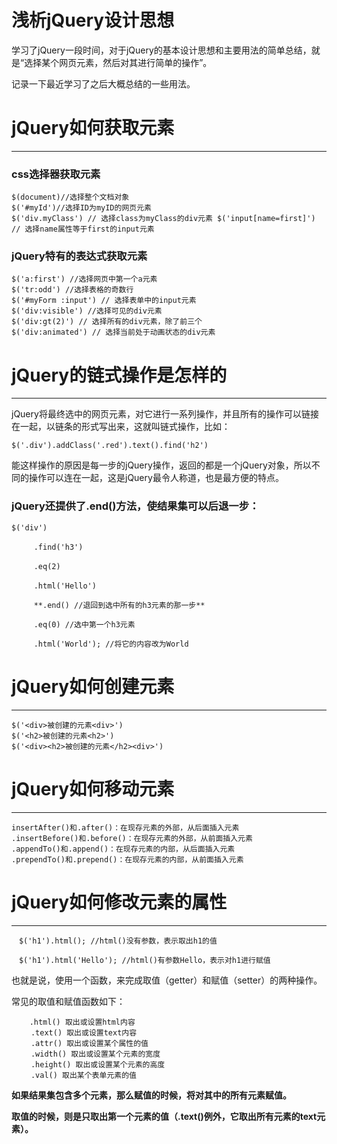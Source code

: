 # 浅析jQuery设计思想


学习了jQuery一段时间，对于jQuery的基本设计思想和主要用法的简单总结，就是“选择某个网页元素，然后对其进行简单的操作”。

记录一下最近学习了之后大概总结的一些用法。

# jQuery如何获取元素
---
### css选择器获取元素
```
$(document)//选择整个文档对象
$('#myId')//选择ID为myID的网页元素
$('div.myClass') // 选择class为myClass的div元素 $('input[name=first]') // 选择name属性等于first的input元素
```
### jQuery特有的表达式获取元素

```
$('a:first') //选择网页中第一个a元素
$('tr:odd') //选择表格的奇数行
$('#myForm :input') // 选择表单中的input元素
$('div:visible') //选择可见的div元素
$('div:gt(2)') // 选择所有的div元素，除了前三个
$('div:animated') // 选择当前处于动画状态的div元素

```

# jQuery的链式操作是怎样的
---
jQuery将最终选中的网页元素，对它进行一系列操作，并且所有的操作可以链接在一起，以链条的形式写出来，这就叫链式操作，比如：
```
$('.div').addClass('.red').text().find('h2')

```
能这样操作的原因是每一步的jQuery操作，返回的都是一个jQuery对象，所以不同的操作可以连在一起，这是jQuery最令人称道，也是最方便的特点。

### jQuery还提供了.end()方法，使结果集可以后退一步：

```
$('div')

　　　.find('h3')

　　　.eq(2)

　　　.html('Hello')

　　　**.end() //退回到选中所有的h3元素的那一步**

　　　.eq(0) //选中第一个h3元素

　　　.html('World'); //将它的内容改为World
```


# jQuery如何创建元素
---

```
$('<div>被创建的元素<div>')
$('<h2>被创建的元素<h2>')
$('<div><h2>被创建的元素</h2><div>')

```

# jQuery如何移动元素
---

```
insertAfter()和.after()：在现存元素的外部，从后面插入元素
.insertBefore()和.before()：在现存元素的外部，从前面插入元素
.appendTo()和.append()：在现存元素的内部，从后面插入元素
.prependTo()和.prepend()：在现存元素的内部，从前面插入元素

```

# jQuery如何修改元素的属性
---

```
　$('h1').html(); //html()没有参数，表示取出h1的值

　$('h1').html('Hello'); //html()有参数Hello，表示对h1进行赋值

```
也就是说，使用一个函数，来完成取值（getter）和赋值（setter）的两种操作。

常见的取值和赋值函数如下：

```
    .html() 取出或设置html内容
　　 .text() 取出或设置text内容
　　 .attr() 取出或设置某个属性的值
　　 .width() 取出或设置某个元素的宽度
　　 .height() 取出或设置某个元素的高度
　　 .val() 取出某个表单元素的值

```
**如果结果集包含多个元素，那么赋值的时候，将对其中的所有元素赋值。**

**取值的时候，则是只取出第一个元素的值（.text()例外，它取出所有元素的text元素）。**
